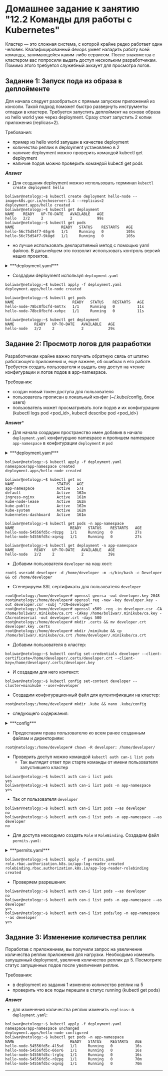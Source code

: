 # Домашнее задание к занятию "12.2 Команды для работы с Kubernetes"
Кластер — это сложная система, с которой крайне редко работает один человек. Квалифицированный devops умеет наладить работу всей команды, занимающейся каким-либо сервисом.
После знакомства с кластером вас попросили выдать доступ нескольким разработчикам. Помимо этого требуется служебный аккаунт для просмотра логов.

## Задание 1: Запуск пода из образа в деплойменте
Для начала следует разобраться с прямым запуском приложений из консоли. Такой подход поможет быстро развернуть инструменты отладки в кластере. Требуется запустить деплоймент на основе образа из hello world уже через deployment. Сразу стоит запустить 2 копии приложения (replicas=2).

Требования:
 * пример из hello world запущен в качестве deployment
 * количество реплик в deployment установлено в 2
 * наличие deployment можно проверить командой kubectl get deployment
 * наличие подов можно проверить командой kubectl get pods

***Answer***

* Для создания deployment можно использовать терминал `kubectl create deployment hello`
```
boliwar@netology:~$ kubectl create deployment hello-node --image=k8s.gcr.io/echoserver:1.4 --replicas=2
deployment.apps/hello created
boliwar@netology:~$ kubectl get deployment
NAME    READY   UP-TO-DATE   AVAILABLE   AGE
hello   2/2     2            2           99s
boliwar@netology:~$ kubectl get pods
NAME                     READY   STATUS    RESTARTS   AGE
hello-56c75d54f7-65gr6   1/1     Running   0          105s
hello-56c75d54f7-9k8gd   1/1     Running   0          105s
```
* но лучше использовать декларативный метод с помощью yaml файлов. В дальнейшем это позволит использовать контроль версий наших проектов.

<details>
<summary>***deployment.yaml***</summary>
---
#deployment settings
apiVersion: apps/v1
kind: Deployment
metadata:
  name: hello-node
  labels:
    app: hello-node
spec:
#replica settings
  replicas: 3
  minReadySeconds: 10
  strategy:
    rollingUpdate:
      maxSurge: 1
      maxUnavailable: 1
    type: RollingUpdate
  selector:
    matchLabels:
      app: hello-node
#pod settings
  template:
    metadata:
      labels:
        app: hello-node
    spec:
      containers:
      - name: hello-node
        image: k8s.gcr.io/echoserver:1.4
        ports:
        - containerPort: 8080
</details>

* Создадим deployment используя `deployment.yaml`

```
boliwar@netology:~$ kubectl apply -f deployment.yaml
deployment.apps/hello-node created

boliwar@netology:~$ kubectl get pods
NAME                          READY   STATUS    RESTARTS   AGE
hello-node-78bc8fbcfd-6mt7x   1/1     Running   0          11s
hello-node-78bc8fbcfd-xvhpc   1/1     Running   0          11s

boliwar@netology:~$ kubectl get deployment
NAME         READY   UP-TO-DATE   AVAILABLE   AGE
hello-node   2/2     2            2           29s
```

## Задание 2: Просмотр логов для разработки
Разработчикам крайне важно получать обратную связь от штатно работающего приложения и, еще важнее, об ошибках в его работе.
Требуется создать пользователя и выдать ему доступ на чтение конфигурации и логов подов в app-namespace.

Требования:
 * создан новый токен доступа для пользователя
 * пользователь прописан в локальный конфиг (~/.kube/config, блок users)
 * пользователь может просматривать логи подов и их конфигурацию (kubectl logs pod <pod_id>, kubectl describe pod <pod_id>)

**Answer***

* Для начала создадим пространство имен добавив в начало `deployment.yaml` конфигурцию namespace и пропишем namespace `app-namespace` в конфигурации `deployment` и `pod`

<details>
<summary>***deployment.yaml***</summary>
---
#create namespace
apiVersion: v1
kind: Namespace
metadata:
  name: app-namespace
---
#deployment settings
apiVersion: apps/v1
kind: Deployment
metadata:
  namespace: app-namespace
  name: hello-node
  labels:
    app: hello-node
spec:
#replica settings
  replicas: 2
  minReadySeconds: 10
  strategy:
    rollingUpdate:
      maxSurge: 1
      maxUnavailable: 1
    type: RollingUpdate
  selector:
    matchLabels:
      app: hello-node
#pod settings
  template:
    metadata:
      namespace: app-namespace
      labels:
        app: hello-node
    spec:
      containers:
        - name: hello-node
          image: k8s.gcr.io/echoserver:1.4
          ports:
          - containerPort: 8080
</details>

```
boliwar@netology:~$ kubectl apply -f deployment.yaml
namespace/app-namespace created
deployment.apps/hello-node created

boliwar@netology:~$ kubectl get ns
NAME                   STATUS   AGE
app-namespace          Active   57s
default                Active   162m
ingress-nginx          Active   161m
kube-node-lease        Active   162m
kube-public            Active   162m
kube-system            Active   162m
kubernetes-dashboard   Active   161m

boliwar@netology:~$ kubectl get pods -n app-namespace
NAME                         READY   STATUS    RESTARTS   AGE
hello-node-54556fd5c-r8zpg   1/1     Running   0          27s
hello-node-54556fd5c-xqvsg   1/1     Running   0          27s

boliwar@netology:~$ kubectl get deployment -n app-namespace
NAME         READY   UP-TO-DATE   AVAILABLE   AGE
hello-node   2/2     2            2           39s
```

* Добавим пользователя `developer` на наш хост:

```
root$ useradd developer -d /home/developer -m -s/bin/bash -c Developer && cd /home/developer

```

* Сгенерируем SSL сертификаты для пользователя `developer`

```
root@netology:/home/developer# openssl genrsa -out developer.key 2048
root@netology:/home/developer# openssl req -new -key developer.key -out developer.csr -subj "/CN=developer"
root@netology:/home/developer# openssl x509 -req -in developer.csr -CA /home/boliwar/.minikube/ca.crt -CAkey /home/boliwar/.minikube/ca.key -CAcreateserial -out developer.crt -days 500
root@netology:/home/developer# mkdir .certs && mv developer.crt developer.key .certs
root@netology:/home/developer# mkdir /mimikube && cp /home/boliwar/.minikube/ca.crt /home/developer/.minikube/ca.crt
```

* Добавим пользователя в кластер:

```
boliwar@netology:~$ kubectl config set-credentials developer --client-certificate=/home/developer/.certs/developer.crt --client-key=/home/developer/.certs/developer.key
```

* И создадим для него контекст:

```
boliwar@netology:~$ kubectl config set-context developer --cluster=minikube --user=developer
```

* Создадим конфигурационный файл для аутентификации на кластер:

```
root@netology:/home/developer# mkdir .kube && nano .kube/config
```

* следующего содержания:

<details>
<summary>***config***</summary>
apiVersion: v1
clusters:
- cluster:
    certificate-authority: /home/boliwar/.minikube/ca.crt
    server: https://192.168.49.2:8443
  name: minikube
contexts:
- context:
    cluster: minikube
    user: developer
  name: developer-context
current-context: developer-context
kind: Config
preferences: {}
users:
- name: developer
  user:
    client-certificate: /home/developer/.certs/developer.crt
    client-key: /home/developer/.certs/developer.key
</details>

* Предоставим права пользователю ко всем ранее созданным файлам и директориям:

```
root@netology:/home/developer# chown -R developer: /home/developer/
```

* Проверить доступ можно командой `kubectl auth can-i list pods`
  - Так выглядит ответ при старте команды от имени пользователя запустившего кластер
```
boliwar@netology:~$ kubectl auth can-i list pods
yes
boliwar@netology:~$ kubectl auth can-i list pods -n app-namespace
yes
```
  - Так от пользователя `developer`
```
boliwar@netology:~$ kubectl auth can-i list pods --as developer
no
boliwar@netology:~$ kubectl auth can-i list pods -n app-namespace --as developer
no

```

* Для доступа неоходимо создать `Role` и `RoleBinding`. Создадим файл `permits.yaml`:

<details>
<summary>***permits.yaml***</summary>
---
apiVersion: rbac.authorization.k8s.io/v1
kind: Role
metadata:
  namespace: app-namespace
  name: app-log-reader
rules:
- apiGroups: [""]
  resources: ["pods", "pods/log"]
  verbs: ["get", "list"]
---
apiVersion: rbac.authorization.k8s.io/v1
kind: RoleBinding
metadata:
  name: app-log-reader-rolebinding
  namespace: app-namespace
subjects:
  - kind: User
    name: developer
roleRef:
  kind: Role
  name: app-log-reader
  apiGroup: rbac.authorization.k8s.io
</details>

```
boliwar@netology:~$ kubectl apply -f permits.yaml
role.rbac.authorization.k8s.io/app-log-reader created
rolebinding.rbac.authorization.k8s.io/app-log-reader-rolebinding created
```

* Проверяем разрешения:

```
boliwar@netology:~$ kubectl auth can-i list pods --as developer
no
boliwar@netology:~$ kubectl auth can-i list pods -n app-namespace --as developer
yes
boliwar@netology:~$ kubectl auth can-i list pods/log -n app-namespace --as developer
yes
```

## Задание 3: Изменение количества реплик
Поработав с приложением, вы получили запрос на увеличение количества реплик приложения для нагрузки. Необходимо изменить запущенный deployment, увеличив количество реплик до 5. Посмотрите статус запущенных подов после увеличения реплик.

Требования:
 * в deployment из задания 1 изменено количество реплик на 5
 * проверить что все поды перешли в статус running (kubectl get pods)

***Answer***

* для изменения количества реплик изменить `replicas:` в `deployment.yaml`:

```
boliwar@netology:~$ kubectl apply -f deployment.yaml
namespace/app-namespace unchanged
deployment.apps/hello-node configured
boliwar@netology:~$ kubectl get pods -n app-namespace
NAME                         READY   STATUS    RESTARTS   AGE
hello-node-54556fd5c-4l5sd   1/1     Running   0          16s
hello-node-54556fd5c-66sr6   1/1     Running   0          16s
hello-node-54556fd5c-lrgtq   1/1     Running   0          16s
hello-node-54556fd5c-r8zpg   1/1     Running   0          70m
hello-node-54556fd5c-xqvsg   1/1     Running   0          70m
```
---

